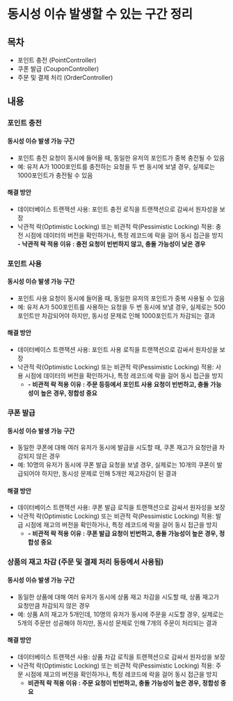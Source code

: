 # 동시성 이슈 발생할 수 있는 구간 정리

## 목차
- 포인트 충전 (PointController)
- 쿠폰 발급 (CouponController)
- 주문 및 결제 처리 (OrderController)

## 내용
### 포인트 충전
#### 동시성 이슈 발생 가능 구간
  - 포인트 충전 요청이 동시에 들어올 때, 동일한 유저의 포인트가 중복 충전될 수 있음
  - 예: 유저 A가 1000포인트를 충전하는 요청을 두 번 동시에 보낼 경우, 실제로는 1000포인트가 충전될 수 있음
#### 해결 방안
  - 데이터베이스 트랜잭션 사용: 포인트 충전 로직을 트랜잭션으로 감싸서 원자성을 보장
  - 낙관적 락(Optimistic Locking) 또는 비관적 락(Pessimistic Locking) 적용: 충전 시점에 데이터의 버전을 확인하거나, 특정 레코드에 락을 걸어 동시 접근을 방지
    **- 낙관적 락 적용 이유 : 충전 요청이 빈번하지 않고, 충돌 가능성이 낮은 경우**

### 포인트 사용
#### 동시성 이슈 발생 가능 구간
  - 포인트 사용 요청이 동시에 들어올 때, 동일한 유저의 포인트가 중복 사용될 수 있음
  - 예: 유저 A가 500포인트를 사용하는 요청을 두 번 동시에 보낼 경우, 실제로는 500포인트만 차감되어야 하지만, 동시성 문제로 인해 1000포인트가 차감되는 결과
#### 해결 방안
  - 데이터베이스 트랜잭션 사용: 포인트 사용 로직을 트랜잭션으로 감싸서 원자성을 보장
  - 낙관적 락(Optimistic Locking) 또는 비관적 락(Pessimistic Locking) 적용: 사용 시점에 데이터의 버전을 확인하거나, 특정 레코드에 락을 걸어 동시 접근을 방지
    - **- 비관적 락 적용 이유 : 주문 등등에서 포인트 사용 요청이 빈번하고, 충돌 가능성이 높은 경우, 정합성 중요**

### 쿠폰 발급
#### 동시성 이슈 발생 가능 구간
  - 동일한 쿠폰에 대해 여러 유저가 동시에 발급을 시도할 때, 쿠폰 재고가 요청만큼 차감되지 않은 경우
  - 예: 10명의 유저가 동시에 쿠폰 발급 요청을 보낼 경우, 실제로는 10개의 쿠폰이 발급되어야 하지만, 동시성 문제로 인해 5개만 재고차감이 된 결과
#### 해결 방안
  - 데이터베이스 트랜잭션 사용: 쿠폰 발급 로직을 트랜잭션으로 감싸서 원자성을 보장
  - 낙관적 락(Optimistic Locking) 또는 비관적 락(Pessimistic Locking) 적용: 발급 시점에 재고의 버전을 확인하거나, 특정 레코드에 락을 걸어 동시 접근을 방지
    - **- 비관적 락 적용 이유 : 쿠폰 발급 요청이 빈번하고, 충돌 가능성이 높은 경우, 정합성 중요**

### 상품의 재고 차감 (주문 및 결제 처리 등등에서 사용됨)
#### 동시성 이슈 발생 가능 구간
  - 동일한 상품에 대해 여러 유저가 동시에 상품 재고 차감을 시도할 때, 상품 재고가 요청만큼 차감되지 않은 경우
  - 예: 상품 A의 재고가 5개인데, 10명의 유저가 동시에 주문을 시도할 경우, 실제로는 5개의 주문만 성공해야 하지만, 동시성 문제로 인해 7개의 주문이 처리되는 결과
#### 해결 방안
  - 데이터베이스 트랜잭션 사용: 상품 차감 로직을 트랜잭션으로 감싸서 원자성을 보장
  - 낙관적 락(Optimistic Locking) 또는 비관적 락(Pessimistic Locking) 적용: 주문 시점에 재고의 버전을 확인하거나, 특정 레코드에 락을 걸어 동시 접근을 방지
    - **비관적 락 적용 이유 : 주문 요청이 빈번하고, 충돌 가능성이 높은 경우, 정합성 중요**
